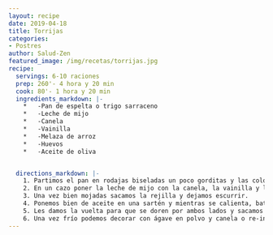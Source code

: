 ```yaml
---
layout: recipe
date: 2019-04-18
title: Torrijas
categories:
- Postres
author: Salud-Zen
featured_image: /img/recetas/torrijas.jpg
recipe:
  servings: 6-10 raciones
  prep: 260'- 4 hora y 20 min
  cook: 80'- 1 hora y 20 min
  ingredients_markdown: |-
    *	-Pan de espelta o trigo sarraceno
    *	-Leche de mijo
    *	-Canela
    *	-Vainilla
    *	-Melaza de arroz
    *	-Huevos
    *	-Aceite de oliva


  directions_markdown: |-
    1. Partimos el pan en rodajas biseladas un poco gorditas y las colocamos en un recipiente hondo con rejilla para poder luego sacar el pan sin que se nos rompa.
    2. En un cazo poner la leche de mijo con la canela, la vainilla y la melaza de arroz al gusto y llevarlo a ebullición, retiramos del fuego y bañamos nuestras rodajas de pan.
    3. Una vez bien mojadas sacamos la rejilla y dejamos escurrir.
    4. Ponemos bien de aceite en una sartén y mientras se calienta, batimos un huevo y rebozamos una a una las torrijas que iremos metiendo en el aceite muy caliente.
    5. Les damos la vuelta para que se doren por ambos lados y sacamos y escurrimos el aceite en un papel de celulosa.
    6. Una vez frío podemos decorar con ágave en polvo y canela o re-introducir en la leche sobrante para tomarlas jugositas.    
---
```

